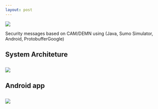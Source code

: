 ```yaml
---
layout: post
---
```

<img src="{{ site.baseurl }}/images/camdemn_logo.jpg">


Security messages based on CAM/DEMN using
(Java, Sumo Simulator, Android, ProtobufferGoogle)


 <h2> System Architeture <h2/>
 <img src="{{ site.baseurl }}/images/camdemn_poster.png" />

 <h2> Android app <h2/>
  <img src="{{ site.baseurl }}/images/camdemn_poster2.png" />